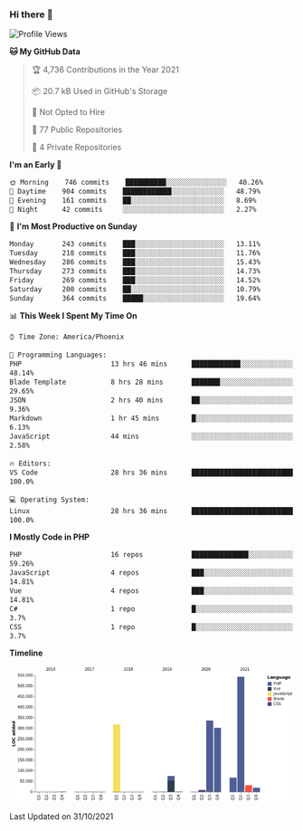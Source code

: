 ### Hi there 👋

<!--START_SECTION:waka-->
![Profile Views](http://img.shields.io/badge/Profile%20Views-0-blue)

**🐱 My GitHub Data** 

> 🏆 4,736 Contributions in the Year 2021
 > 
> 📦 20.7 kB Used in GitHub's Storage 
 > 
> 🚫 Not Opted to Hire
 > 
> 📜 77 Public Repositories 
 > 
> 🔑 4 Private Repositories  
 > 
**I'm an Early 🐤** 

```text
🌞 Morning    746 commits    ██████████░░░░░░░░░░░░░░░   40.26% 
🌆 Daytime    904 commits    ████████████░░░░░░░░░░░░░   48.79% 
🌃 Evening    161 commits    ██░░░░░░░░░░░░░░░░░░░░░░░   8.69% 
🌙 Night      42 commits     ░░░░░░░░░░░░░░░░░░░░░░░░░   2.27%

```
📅 **I'm Most Productive on Sunday** 

```text
Monday       243 commits    ███░░░░░░░░░░░░░░░░░░░░░░   13.11% 
Tuesday      218 commits    ███░░░░░░░░░░░░░░░░░░░░░░   11.76% 
Wednesday    286 commits    ███░░░░░░░░░░░░░░░░░░░░░░   15.43% 
Thursday     273 commits    ███░░░░░░░░░░░░░░░░░░░░░░   14.73% 
Friday       269 commits    ███░░░░░░░░░░░░░░░░░░░░░░   14.52% 
Saturday     200 commits    ██░░░░░░░░░░░░░░░░░░░░░░░   10.79% 
Sunday       364 commits    █████░░░░░░░░░░░░░░░░░░░░   19.64%

```


📊 **This Week I Spent My Time On** 

```text
⌚︎ Time Zone: America/Phoenix

💬 Programming Languages: 
PHP                      13 hrs 46 mins      ████████████░░░░░░░░░░░░░   48.14% 
Blade Template           8 hrs 28 mins       ███████░░░░░░░░░░░░░░░░░░   29.65% 
JSON                     2 hrs 40 mins       ██░░░░░░░░░░░░░░░░░░░░░░░   9.36% 
Markdown                 1 hr 45 mins        █░░░░░░░░░░░░░░░░░░░░░░░░   6.13% 
JavaScript               44 mins             ░░░░░░░░░░░░░░░░░░░░░░░░░   2.58%

🔥 Editors: 
VS Code                  28 hrs 36 mins      █████████████████████████   100.0%

💻 Operating System: 
Linux                    28 hrs 36 mins      █████████████████████████   100.0%

```

**I Mostly Code in PHP** 

```text
PHP                      16 repos            ██████████████░░░░░░░░░░░   59.26% 
JavaScript               4 repos             ███░░░░░░░░░░░░░░░░░░░░░░   14.81% 
Vue                      4 repos             ███░░░░░░░░░░░░░░░░░░░░░░   14.81% 
C#                       1 repo              █░░░░░░░░░░░░░░░░░░░░░░░░   3.7% 
CSS                      1 repo              █░░░░░░░░░░░░░░░░░░░░░░░░   3.7%

```


**Timeline**

![Chart not found](https://raw.githubusercontent.com/mikebronner/mikebronner/master/charts/bar_graph.png) 


 Last Updated on 31/10/2021
<!--END_SECTION:waka-->

<!--
**mikebronner/mikebronner** is a ✨ _special_ ✨ repository because its `README.md` (this file) appears on your GitHub profile.

Here are some ideas to get you started:

- 🔭 I’m currently working on ...
- 🌱 I’m currently learning ...
- 👯 I’m looking to collaborate on ...
- 🤔 I’m looking for help with ...
- 💬 Ask me about ...
- 📫 How to reach me: ...
- 😄 Pronouns: ...
- ⚡ Fun fact: ...
-->
